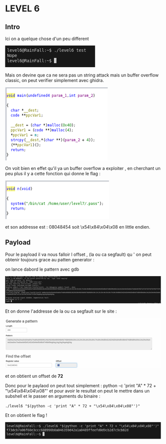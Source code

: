 # LEVEL 6

## Intro

Ici on a quelque chose d'un peu different

![alt text](image.png)

Mais on devine que ca ne sera pas un string attack mais un buffer overflow classic, on peut verifier simplement avec ghidra.

![alt text](image-1.png)

On voit bien en effet qu'il ya un buffer overflow a exploiter , en cherchant un peu plus il y a cette fonction qui donne le flag : 

![alt text](image-2.png)

et son addresse est : 08048454 soit \x54\x84\x04\x08 en little endien.

## Payload

Pour le payload il va nous falloir l offset , (la ou ca segfault) qu ' on peut obtenir toujours grace au patten generator :

on lance dabord le pattern avec gdb

![alt text](image-4.png)

Et on donne l'addresse de la ou ca segfault sur le site :

![alt text](image-3.png)

et on obtient un offset de **72**

Donc pour le paylaod on peut tout simplement : python -c 'print "A" * 72 + "\x54\x84\x04\x08"'
et pour avoir le resultat on peut le mettre dans un subshell et le passer en arguments du binaire : 

`./level6 "$(python -c 'print "A" * 72 + "\x54\x84\x04\x08"')"`

Et on obtient le flag !

![alt text](image-5.png)